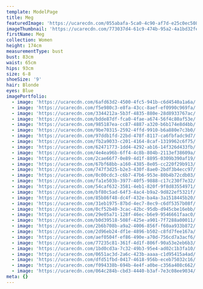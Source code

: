 ```yaml
---
template: ModelPage
title: Meg
featuredImage: 'https://ucarecdn.com/055abafa-5ca0-4c90-af7d-e25c0ec50875/'
imageThumbnail: 'https://ucarecdn.com/773037d4-61c9-474b-95a2-4a1bd32fefca/'
firstName: Meg
collection: Women
height: 174cm
measurementType: bust
bust: 83cm
waist: 65cm
hips: 93cm
size: 6-8
shoeSize: '9'
hair: Blonde
eyes: Blue
imagePortfolio:
  - image: 'https://ucarecdn.com/6afd63d2-4500-4fc5-941b-c6d4540a1a6a/'
  - image: 'https://ucarecdn.com/f5e980c3-e8fa-43cc-8aef-ef0990c969fa/'
  - image: 'https://ucarecdn.com/3344212a-5b3f-4835-880e-28d8933767ac/'
  - image: 'https://ucarecdn.com/bdde87df-fca0-4fae-a674-56f4c80af53e/'
  - image: 'https://ucarecdn.com/985187ea-cc87-4887-a320-b6b174e8d4bb/'
  - image: 'https://ucarecdn.com/9be70315-2592-4ffd-9910-b6a880e7c3b0/'
  - image: 'https://ucarecdn.com/97ddb1fd-22bd-478f-8117-ca6fbfadc9d7/'
  - image: 'https://ucarecdn.com/fb2a9033-c201-4164-8caf-1319962c6f75/'
  - image: 'https://ucarecdn.com/62471773-1dd4-4292-ab16-14f326d433fb/'
  - image: 'https://ucarecdn.com/4e4ea96b-6ff4-4c8b-804b-2113ef38609a/'
  - image: 'https://ucarecdn.com/2cae66f7-0e89-4d1f-8895-0309b390af19/'
  - image: 'https://ucarecdn.com/67bf68bb-a160-4385-8e05-cc220f29b913/'
  - image: 'https://ucarecdn.com/747f3d25-b2e3-430f-8ae0-2bdf3b4ecc97/'
  - image: 'https://ucarecdn.com/0c00cdc3-c6b7-47b6-953e-80b4b72cdb03/'
  - image: 'https://ucarecdn.com/fa1e503b-3977-40f5-9888-c17c230f7e32/'
  - image: 'https://ucarecdn.com/54caf632-3581-4eb1-820f-9f8d83554971/'
  - image: 'https://ucarecdn.com/bf80c5ad-64f3-4ac4-b9a2-9d822ef5321f/'
  - image: 'https://ucarecdn.com/85b86f48-dc4f-432e-ba4a-3a1518445b20/'
  - image: 'https://ucarecdn.com/31eb1975-87bd-4ec7-8ec9-c6df5357b08f/'
  - image: 'https://ucarecdn.com/0cf52b40-3cac-42bc-95db-d945cbe16ebb/'
  - image: 'https://ucarecdn.com/29e05a71-128f-46ec-b6e9-9546661faac0/'
  - image: 'https://ucarecdn.com/b0d39518-508f-425e-a901-7f7288a00011/'
  - image: 'https://ucarecdn.com/2b6b708b-a9a2-4006-856f-f60aa933b872/'
  - image: 'https://ucarecdn.com/2d96eb24-df1e-4896-b502-c8fd7fee167a/'
  - image: 'https://ucarecdn.com/aef0504f-ef86-490e-a70d-756cd7a3acf6/'
  - image: 'https://ucarecdn.com/77235c81-361f-4d1f-806f-90a53e2eb6b3/'
  - image: 'https://ucarecdn.com/1bd0cd3a-7c32-49b3-95e4-ad02c1b3fa10/'
  - image: 'https://ucarecdn.com/0651ac3d-2a6c-423b-aaaa-c1d95415a4ad/'
  - image: 'https://ucarecdn.com/dfd51fbd-0417-4618-956b-eceb75032c16/'
  - image: 'https://ucarecdn.com/f094338b-694b-4e4f-a0be-c356a408c662/'
  - image: 'https://ucarecdn.com/064c284b-cbd3-4440-b3af-7e3c08ee9034/'
meta: {}
---
```


